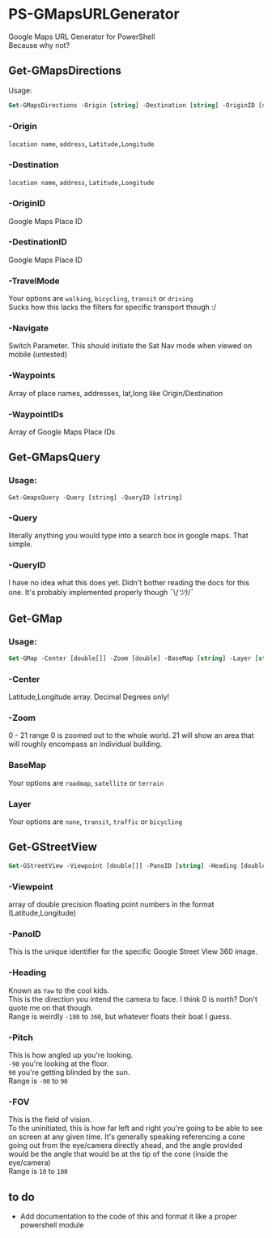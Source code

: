 # PS-GMapsURLGenerator
Google Maps URL Generator for PowerShell  
Because why not?

## Get-GMapsDirections
Usage:  
```ps
Get-GMapsDirections -Origin [string] -Destination [string] -OriginID [string]-DestinationID [string] -TravelMode [string] -Navigate [switch] -Waypoints [string[]] -WaypointIDs [string[]]
```
### -Origin
`location name`, `address`, `Latitude,Longitude`
### -Destination
`location name`, `address`, `Latitude,Longitude`
### -OriginID
Google Maps Place ID
### -DestinationID
Google Maps Place ID
### -TravelMode
Your options are `walking`, `bicycling`, `transit` or `driving`  
Sucks how this lacks the filters for specific transport though :/
### -Navigate
Switch Parameter. This should initiate the Sat Nav mode when viewed on mobile (untested)
### -Waypoints
Array of place names, addresses, lat,long like Origin/Destination
### -WaypointIDs
Array of Google Maps Place IDs

## Get-GMapsQuery
### Usage:
```PS
Get-GmapsQuery -Query [string] -QueryID [string]
```
### -Query
literally anything you would type into a search box in google maps. That simple.
### -QueryID
I have no idea what this does yet. Didn't bother reading the docs for this one.
It's probably implemented properly though ¯\\_(ツ)_/¯
## Get-GMap
### Usage:
```ps
Get-GMap -Center [double[]] -Zoom [double] -BaseMap [string] -Layer [string]
```
### -Center
Latitude,Longitude array. Decimal Degrees only!
### -Zoom
0 - 21 range
0 is zoomed out to the whole world.
21 will show an area that will roughly encompass an individual building.
### BaseMap
Your options are `roadmap`, `satellite` or `terrain`
### Layer
Your options are `none`, `transit`, `traffic` or `bicycling`

## Get-GStreetView
```ps
Get-GStreetView -Viewpoint [double[]] -PanoID [string] -Heading [double] -Pitch [double] -FOV [double]
```
### -Viewpoint
array of double precision floating point numbers in the format (Latitude,Longitude)
### -PanoID
This is the unique identifier for the specific Google Street View 360 image.
### -Heading
Known as `Yaw` to the cool kids.  
This is the direction you intend the camera to face. I think 0 is north? Don't quote me on that though.  
Range is weirdly `-180` to `360`, but whatever floats their boat I guess.
### -Pitch
This is how angled up you're looking.  
`-90` you're looking at the floor.  
`90` you're getting blinded by the sun.  
Range is `-90` to `90`
### -FOV
This is the field of vision.  
To the uninitiated, this is how far left and right you're going to be able to see on screen at any given time. It's generally speaking referencing a cone going out from the eye/camera directly ahead, and the angle provided would be the angle that would be at the tip of the cone (inside the eye/camera)  
Range is `10` to `100`

## to do
 - Add documentation to the code of this and format it like a proper powershell module